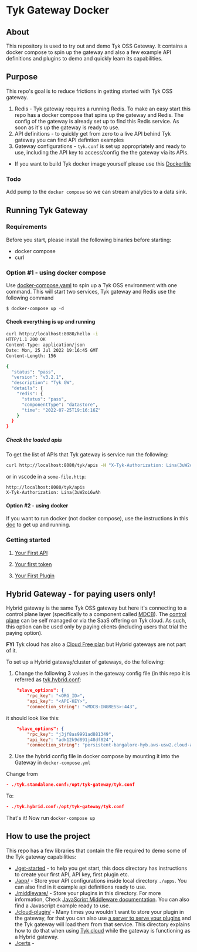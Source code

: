 # Tyk Gateway Docker

## About
This repository is used to try out and demo Tyk OSS Gateway. It contains a docker compose to spin up the gateway and also a few example API definitions and plugins to demo and quickly learn its capabilities.


## Purpose

This repo's goal is to reduce frictions in getting started with Tyk OSS gateway.
1. Redis - Tyk gateway requires a running Redis. To make an easy start this repo has a docker compose that spins up the gateway and Redis. The config of the gateway is already set up to find this Redis service. As soon as it's up the gateway is ready to use.
2. API definitions - to quickly get from zero to a live API behind Tyk gateway you can find API defintion examples
3. Gateway configurations - `tyk.conf` is set up appropriately and ready to use, including the API key to access/config the the gateway via its APIs.

* If you want to build Tyk docker image yourself please use this [Dockerfile](https://raw.githubusercontent.com/TykTechnologies/tyk/master/Dockerfile)

### Todo

Add pump to the `docker compose` so we can stream analytics to a data sink.



## Running Tyk Gateway

### Requirements

Before you start, please install the following binaries before starting:
- docker compose
- curl

### Option #1 - using docker compose

Use [docker-compose.yaml](./docker-compose.yml) to spin up a Tyk OSS environment with one command. This will start two services, Tyk gateway and Redis use the following command

``` curl
$ docker-compose up -d
```

#### Check everything is up and running

```bash
curl http://localhost:8080/hello -i
HTTP/1.1 200 OK
Content-Type: application/json
Date: Mon, 25 Jul 2022 19:16:45 GMT
Content-Length: 156

{
  "status": "pass",
  "version": "v3.2.1",
  "description": "Tyk GW",
  "details": {
    "redis": {
      "status": "pass",
      "componentType": "datastore",
      "time": "2022-07-25T19:16:16Z"
    }
  }
}

```

##### Check the loaded apis

To get the list of APIs that Tyk gateway is service run the following:

```bash
curl http://localhost:8080/tyk/apis -H "X-Tyk-Authorization: Lina(3uW2oi6wAh"
```

or in vscode in a `some-file.http`: 
```
http://localhost:8080/tyk/apis
X-Tyk-Authorization: Lina(3uW2oi6wAh
```


#### Option #2 - using docker

If you want to run docker (not docker compose), use the instructions in this [doc](get-started/docker-run.md) to get up and running.

### Getting started

1. [Your First API](get-started/your-first-api.md)

2. [Your first token](get-started/your-first-token.md)

3. [Your First Plugin](get-started/your-first-plugin.md)


## Hybrid Gateway - for paying users only!

Hybrid gateway is the same Tyk OSS gateway but here it's connecting to a control plane layer (specifically to a component called [MDCB](https://tyk.io/docs/tyk-multi-data-centre/)). The [control plane](https://tyk.io/price-comparison/) can be self managed or via the SaaS offering on Tyk cloud. As such, this option can be used only by paying clients (including users that trial the paying option). 


**FYI** Tyk cloud has also a [Cloud Free plan](https://tyk.io/docs/tyk-cloud/account-billing/plans/) but Hybrid gateways are not part of it.

To set up a Hybrid gateway/cluster of gateways, do the following:

1. Change the following 3 values in the gateway config file (in this repo it is referred as [tyk.hybrid.conf](./tyk.hybrid.conf):
```json
    "slave_options": {
        "rpc_key": "<ORG_ID>",
        "api_key": "<API-KEY>",
        "connection_string": "<MDCB-INGRESS>:443",
```

it should look like this:

```json
    "slave_options": {
        "rpc_key": "j3jf8as9991ad881349",
        "api_key": "adk12k9d891j48df824",
        "connection_string": "persistent-bangalore-hyb.aws-usw2.cloud-ara.tyk.io:443",
```

2. Use the hybrid config file in docker compose by mounting it into the Gateway in `docker-compose.yml`

Change from
```json
- ./tyk.standalone.conf:/opt/tyk-gateway/tyk.conf
```

To:
```json
- ./tyk.hybrid.conf:/opt/tyk-gateway/tyk.conf
```

That's it!  Now run `docker-compose up`


## How to use the project

This repo has a few libraries that contain the file required to demo some of the Tyk gateway capabilities:
- [./get-started](./get-started/) - to help you get start, this docs directory has instructions to create your first API, API key, first plugin etc.
- [./app/](./apps/) - Store your API configurations inside local directory `./apps`. You can also find in it example api definitions ready to use.
- [./middleware/](./middleware/) - Store your plugins in this directory. For more information, Check [JavaScript Middleware documentation](https://tyk.io/docs/plugins/supported-languages/javascript-middleware/install-middleware/tyk-ce/). You can also find a Javascript example ready to use.
- [./cloud-plugin/](./cloud-plugin/) - Many times you wouldn't want to store your plugin in the gateway, for that you can also use [a server to serve your plugins](https://tyk.io/docs/plugins/how-to-serve-plugins/plugin-bundles/) and the Tyk gateway will load them from that service. This directory explains how to do that when using [Tyk cloud](https://tyk.io/docs/tyk-cloud/configuration-options/using-plugins/uploading-bundle/#how-do-i-upload-my-bundle-file-to-my-amazon-s3-bucket) while the gateway is functioning as a Hybrid gateway.
- [./certs](./certs/) - 

